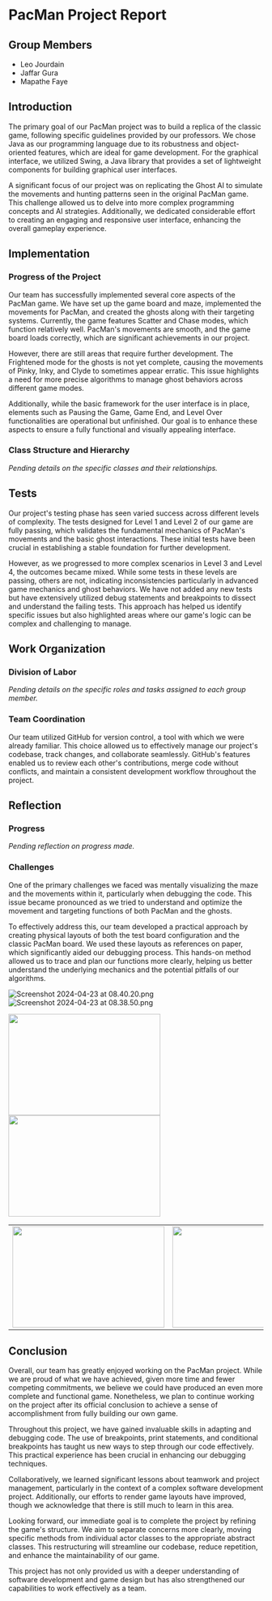 # PacMan Project Report

## Group Members

- Leo Jourdain
- Jaffar Gura
- Mapathe Faye

## Introduction

The primary goal of our PacMan project was to build a replica of the classic game, following specific guidelines provided by our professors. We chose Java as our programming language due to its robustness and object-oriented features, which are ideal for game development. For the graphical interface, we utilized Swing, a Java library that provides a set of lightweight components for building graphical user interfaces.

A significant focus of our project was on replicating the Ghost AI to simulate the movements and hunting patterns seen in the original PacMan game. This challenge allowed us to delve into more complex programming concepts and AI strategies. Additionally, we dedicated considerable effort to creating an engaging and responsive user interface, enhancing the overall gameplay experience.

## Implementation

### Progress of the Project

Our team has successfully implemented several core aspects of the PacMan game. We have set up the game board and maze, implemented the movements for PacMan, and created the ghosts along with their targeting systems. Currently, the game features Scatter and Chase modes, which function relatively well. PacMan's movements are smooth, and the game board loads correctly, which are significant achievements in our project.

However, there are still areas that require further development. The Frightened mode for the ghosts is not yet complete, causing the movements of Pinky, Inky, and Clyde to sometimes appear erratic. This issue highlights a need for more precise algorithms to manage ghost behaviors across different game modes.

Additionally, while the basic framework for the user interface is in place, elements such as Pausing the Game, Game End, and Level Over functionalities are operational but unfinished. Our goal is to enhance these aspects to ensure a fully functional and visually appealing interface.

### Class Structure and Hierarchy

*Pending details on the specific classes and their relationships.*

## Tests

Our project's testing phase has seen varied success across different levels of complexity. The tests designed for Level 1 and Level 2 of our game are fully passing, which validates the fundamental mechanics of PacMan's movements and the basic ghost interactions. These initial tests have been crucial in establishing a stable foundation for further development.

However, as we progressed to more complex scenarios in Level 3 and Level 4, the outcomes became mixed. While some tests in these levels are passing, others are not, indicating inconsistencies particularly in advanced game mechanics and ghost behaviors. We have not added any new tests but have extensively utilized debug statements and breakpoints to dissect and understand the failing tests. This approach has helped us identify specific issues but also highlighted areas where our game's logic can be complex and challenging to manage.

## Work Organization

### Division of Labor

*Pending details on the specific roles and tasks assigned to each group member.*

### Team Coordination

Our team utilized GitHub for version control, a tool with which we were already familiar. This choice allowed us to effectively manage our project's codebase, track changes, and collaborate seamlessly. GitHub's features enabled us to review each other's contributions, merge code without conflicts, and maintain a consistent development workflow throughout the project.

## Reflection

### Progress

*Pending reflection on progress made.*

### Challenges

One of the primary challenges we faced was mentally visualizing the maze and the movements within it, particularly when debugging the code. This issue became pronounced as we tried to understand and optimize the movement and targeting functions of both PacMan and the ghosts.

To effectively address this, our team developed a practical approach by creating physical layouts of both the test board configuration and the classic PacMan board. We used these layouts as references on paper, which significantly aided our debugging process. This hands-on method allowed us to trace and plan our functions more clearly, helping us better understand the underlying mechanics and the potential pitfalls of our algorithms.

![Screenshot 2024-04-23 at 08.40.20.png](..%2F..%2F..%2F..%2F..%2F..%2F..%2Fvar%2Ffolders%2Fh5%2Fc0f_m8s50yx03wdbvzzcxjx40000gn%2FT%2FTemporaryItems%2FNSIRD_screencaptureui_LzhYIb%2FScreenshot%202024-04-23%20at%2008.40.20.png)
![Screenshot 2024-04-23 at 08.38.50.png](..%2F..%2F..%2F..%2F..%2F..%2F..%2Fvar%2Ffolders%2Fh5%2Fc0f_m8s50yx03wdbvzzcxjx40000gn%2FT%2FTemporaryItems%2FNSIRD_screencaptureui_xoXAWc%2FScreenshot%202024-04-23%20at%2008.38.50.png)

<p float="left">
  <img src="../../../../../../var/folders/h5/c0f_m8s50yx03wdbvzzcxjx40000gn/T/TemporaryItems/NSIRD_screencaptureui_LzhYIb/Screenshot 2024-04-23 at 08.40.20.png" width="300" height="200" />
  <img src="../../../../../../var/folders/h5/c0f_m8s50yx03wdbvzzcxjx40000gn/T/TemporaryItems/NSIRD_screencaptureui_xoXAWc/Screenshot 2024-04-23 at 08.38.50.png" width="300" height="200" />
</p>

<table style="width:100%; border: none">
  <tr>
    <td><img src="../../../../../../var/folders/h5/c0f_m8s50yx03wdbvzzcxjx40000gn/T/TemporaryItems/NSIRD_screencaptureui_LzhYIb/Screenshot 2024-04-23 at 08.40.20.png" width="300" height="200" /></td>
    <td><img src="../../../../../../var/folders/h5/c0f_m8s50yx03wdbvzzcxjx40000gn/T/TemporaryItems/NSIRD_screencaptureui_xoXAWc/Screenshot 2024-04-23 at 08.38.50.png" width="300" height="200" /></td>
  </tr>
</table>

## Conclusion

Overall, our team has greatly enjoyed working on the PacMan project. While we are proud of what we have achieved, given more time and fewer competing commitments, we believe we could have produced an even more complete and functional game. Nonetheless, we plan to continue working on the project after its official conclusion to achieve a sense of accomplishment from fully building our own game.

Throughout this project, we have gained invaluable skills in adapting and debugging code. The use of breakpoints, print statements, and conditional breakpoints has taught us new ways to step through our code effectively. This practical experience has been crucial in enhancing our debugging techniques.

Collaboratively, we learned significant lessons about teamwork and project management, particularly in the context of a complex software development project. Additionally, our efforts to render game layouts have improved, though we acknowledge that there is still much to learn in this area.

Looking forward, our immediate goal is to complete the project by refining the game's structure. We aim to separate concerns more clearly, moving specific methods from individual actor classes to the appropriate abstract classes. This restructuring will streamline our codebase, reduce repetition, and enhance the maintainability of our game.

This project has not only provided us with a deeper understanding of software development and game design but has also strengthened our capabilities to work effectively as a team.
